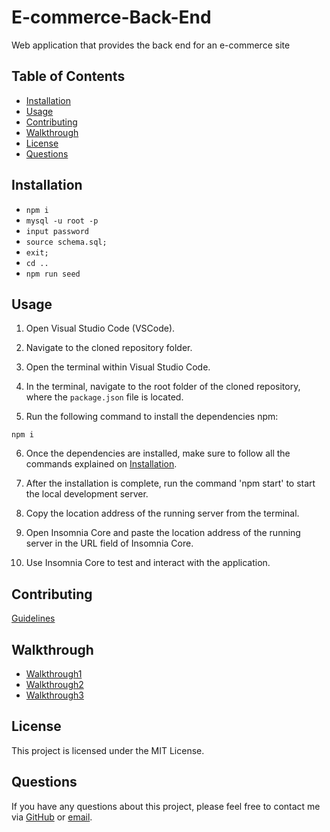# E-commerce-Back-End
 Web application that provides the back end for an e-commerce site
## Table of Contents
- [Installation](#installation)
- [Usage](#usage)
- [Contributing](#contributing)
- [Walkthrough](#walkthrough)
- [License](#license)
- [Questions](#questions)

## Installation
- `npm i`
- `mysql -u root -p`
- `input password`
- `source schema.sql;`
- `exit;`
- `cd ..`
- `npm run seed`

## Usage

1. Open Visual Studio Code (VSCode).

2. Navigate to the cloned repository folder.

3. Open the terminal within Visual Studio Code.

4. In the terminal, navigate to the root folder of the cloned repository, where the `package.json` file is located.

5. Run the following command to install the dependencies npm:

`npm i`

6. Once the dependencies are installed, make sure to follow all the commands explained on [Installation](#installation).

7. After the installation is complete, run the command 'npm start' to start the local development server.

8. Copy the location address of the running server from the terminal.

9. Open Insomnia Core and paste the location address of the running server in the URL field of Insomnia Core.

10. Use Insomnia Core to test and interact with the application.

## Contributing
[Guidelines](https://www.contributor-covenant.org/version/1/4/code-of-conduct/)

## Walkthrough
- [Walkthrough1](https://drive.google.com/file/d/1LFKf_NtncirEvXPYROL20jm1yNCQGJvd/view)
- [Walkthrough2](https://drive.google.com/file/d/1EB02kwuTpRH5jPcGHe0ALmT2wMKKpd-m/view)
- [Walkthrough3](https://drive.google.com/file/d/1lma5i0wgEuJMOmFXWQgq7nxiOTfw5ZrY/view)

## License
This project is licensed under the MIT License.

## Questions
If you have any questions about this project, please feel free to contact me via [GitHub](https://github.com/LuisFGarciaN) or [email](mailto:luisluisfgarcia096@gmail.com).

